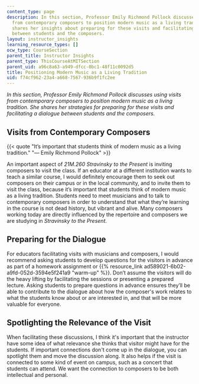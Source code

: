 ```yaml
---
content_type: page
description: In this section, Professor Emily Richmond Pollock discusses using visits
  from contemporary composers to position modern music as a living tradition. She
  shares her insights about preparing for these visits and facilitating a dialogue
  between students and the composers.
layout: instructor_insights
learning_resource_types: []
ocw_type: CourseSection
parent_title: Instructor Insights
parent_type: ThisCourseAtMITSection
parent_uid: a96c8a63-a949-dfcc-0bc1-48f11c0092d5
title: Positioning Modern Music as a Living Tradition
uid: f74cf962-23a4-a668-7567-936b9f1fc2ee
---
```


_In this section, Professor Emily Richmond Pollock discusses using visits from contemporary composers to position modern music as a living tradition. She shares her strategies for preparing for these visits and facilitating a dialogue between students and the composers._

Visits from Contemporary Composers
----------------------------------

{{< quote "It’s important that students think of modern music as a living tradition." "— Emily Richmond Pollock" >}}

An important aspect of _21M.260 Stravinsky to the Present_ is inviting composers to visit the class. If an educator at a different institution wants to teach a similar course, I would definitely encourage them to seek out composers on their campus or in the local community, and to invite them to visit the class, because it’s important that students think of modern music as a living tradition. Students need to meet musicians and to talk to contemporary composers in order to understand that what they’re learning in the course is not dead history, but vibrant and alive. Many composers working today are directly influenced by the repertoire and composers we are studying in _Stravinsky to the Present_.

Preparing for the Dialogue
--------------------------

For educators facilitating visits with musicians and composers, I would recommend asking students to develop questions for the visitors in advance as part of a homework assignment or {{% resource_link ad589021-6b02-a9fd-052d-3594e5f241a9 "warm-up" %}}. Don’t assume the visitors will do the heavy lifting by facilitating the sessions or presenting a prepared lecture. Asking students to prepare questions in advance ensures they’ll be able to contribute to the dialogue about how the composer's work relates to what the students know about or are interested in, and that will be more valuable for everyone.

Spotlighting the Relevance of the Visit
---------------------------------------

When facilitating these discussions, I think it's important that the instructor have some idea of what relevance she thinks that visitor might have for the students. If important connections don't come up in the dialogue, you can spotlight them and move the discussion along. It also helps if the visit is connected to some kind of event on campus, such as a concert that students can attend. We want the connection to composers to be both intellectual and personal.